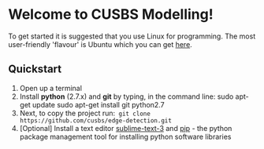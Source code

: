 Welcome to CUSBS Modelling!
===================

To get started it is suggested that you use Linux for programming. The most user-friendly 'flavour' is Ubuntu which you can get [here](https://www.ubuntu.com/download). 

Quickstart
---------------

1. Open up a terminal
2. Install **python** (2.7.x) and **git** by typing, in the command line:
sudo apt-get update
sudo apt-get install git python2.7
3. Next, to copy the project run:`
git clone https://github.com/cusbs/edge-detection.git`
4. [Optional] Install a text editor [sublime-text-3](https://www.sublimetext.com/3) and [pip](https://pip.pypa.io/en/stable/installing/) - the python package management tool for installing python software libraries


